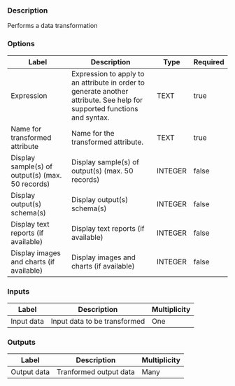 ###  Description
Performs a data transformation
###  Options
| Label | Description | Type | Required |
|---|---|---|---|
| Expression | Expression to apply to an attribute in order to generate another attribute. See help for supported functions and syntax. | TEXT | true |
| Name for transformed attribute | Name for the transformed attribute. | TEXT | true |
| Display sample(s) of output(s) (max. 50 records) | Display sample(s) of output(s) (max. 50 records) | INTEGER | false |
| Display output(s) schema(s) | Display output(s) schema(s) | INTEGER | false |
| Display text reports (if available) | Display text reports (if available) | INTEGER | false |
| Display images and charts (if available) | Display images and charts (if available) | INTEGER | false |
###  Inputs
| Label | Description | Multiplicity |
|---|---|---|
| Input data | Input data to be transformed | One |
###  Outputs
| Label | Description | Multiplicity |
|---|---|---|
| Output data | Tranformed output data | Many |
